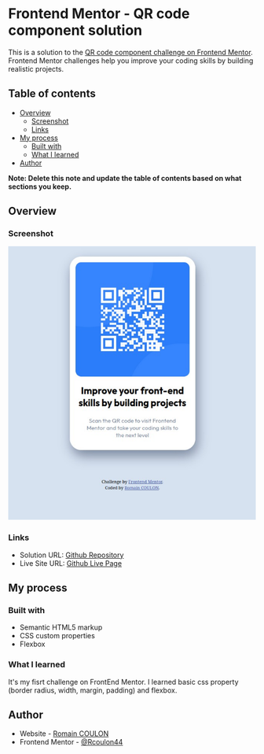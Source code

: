 # Frontend Mentor - QR code component solution

This is a solution to the [QR code component challenge on Frontend Mentor](https://www.frontendmentor.io/challenges/qr-code-component-iux_sIO_H). Frontend Mentor challenges help you improve your coding skills by building realistic projects.

## Table of contents

- [Overview](#overview)
  - [Screenshot](#screenshot)
  - [Links](#links)
- [My process](#my-process)
  - [Built with](#built-with)
  - [What I learned](#what-i-learned)
- [Author](#author)

**Note: Delete this note and update the table of contents based on what sections you keep.**

## Overview

### Screenshot

![Qr Code Card](screenshot.jpg)


### Links

- Solution URL: [Github Repository](https://github.com/Rcoulon44/FrontendMentor_QRCode_Challenge.git)
- Live Site URL: [Github Live Page](https://rcoulon44.github.io/FrontendMentor_QRCode_Challenge/)

## My process

### Built with

- Semantic HTML5 markup
- CSS custom properties
- Flexbox

### What I learned

It's my fisrt challenge on FrontEnd Mentor.
I learned basic css property (border radius, width, margin, padding) and flexbox.

## Author

- Website - [Romain COULON](https://github.com/Rcoulon44)
- Frontend Mentor - [@Rcoulon44](https://www.frontendmentor.io/profile/Rcoulon44)
